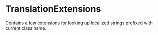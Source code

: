 # TranslationExtensions

Contains a few extensions for looking up localized strings prefixed with current class name.
